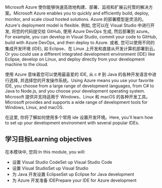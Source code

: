 <span data-ttu-id="554c4-101">Microsoft Azure 使你能够快速高效地构建、部署、监视和扩展云托管的解决方案。</span><span class="sxs-lookup"><span data-stu-id="554c4-101">Microsoft Azure enables you to quickly and efficiently build, deploy, monitor, and scale cloud hosted solutions.</span></span> <span data-ttu-id="554c4-102">Azure 的部署模型是灵活的。</span><span class="sxs-lookup"><span data-stu-id="554c4-102">Azure's deployment model is flexible.</span></span> <span data-ttu-id="554c4-103">例如, 您可以在 Visual Studio 中进行开发, 将您的代码提交给 GitHub, 使用 Azure DevOps 生成, 然后部署到 azure。</span><span class="sxs-lookup"><span data-stu-id="554c4-103">For example, you can develop in Visual Studio, commit your code to GitHub, build with Azure DevOps, and then deploy to Azure.</span></span> <span data-ttu-id="554c4-104">或者, 您可以使用不同的集成开发环境 (IDE), 如 Eclipse、在 Linux 上开发和直接从开发计算机部署到云。</span><span class="sxs-lookup"><span data-stu-id="554c4-104">Or you could use a different integrated development environment (IDE) like Eclipse, develop on Linux, and deploy directly from your development machine to the cloud.</span></span>

<span data-ttu-id="554c4-105">使用 Azure 意味着您可以使用最喜爱的 IDE, 从 c # 到 Java 的各种开发语言中进行选择, 并选择您的开发操作系统。</span><span class="sxs-lookup"><span data-stu-id="554c4-105">Using Azure means you use your favorite IDE, you choose from a large range of development languages, from C# to Java to Node.js, and you choose your development operating system.</span></span> <span data-ttu-id="554c4-106">Microsoft 提供并支持适用于 Windows、Linux 和 macOS 的各种开发工具。</span><span class="sxs-lookup"><span data-stu-id="554c4-106">Microsoft provides and supports a wide range of development tools for Windows, Linux, and macOS.</span></span>

<span data-ttu-id="554c4-107">在这里, 你将了解如何使用多个常用 ide 设置开发环境。</span><span class="sxs-lookup"><span data-stu-id="554c4-107">Here, you'll learn how to set up your development environment with several popular IDEs.</span></span>

## <a name="learning-objectives"></a><span data-ttu-id="554c4-108">学习目标</span><span class="sxs-lookup"><span data-stu-id="554c4-108">Learning objectives</span></span>

<span data-ttu-id="554c4-109">在本模块中, 您将:</span><span class="sxs-lookup"><span data-stu-id="554c4-109">In this module, you will:</span></span>

- <span data-ttu-id="554c4-110">设置 Visual Studio Code</span><span class="sxs-lookup"><span data-stu-id="554c4-110">Set up Visual Studio Code</span></span>
- <span data-ttu-id="554c4-111">设置 Visual Studio</span><span class="sxs-lookup"><span data-stu-id="554c4-111">Set up Visual Studio</span></span>
- <span data-ttu-id="554c4-112">为 Java 开发设置 Eclipse</span><span class="sxs-lookup"><span data-stu-id="554c4-112">Set up Eclipse for Java development</span></span>
- <span data-ttu-id="554c4-113">为 Azure 开发准备 IDE</span><span class="sxs-lookup"><span data-stu-id="554c4-113">Prepare your IDE for Azure development</span></span>